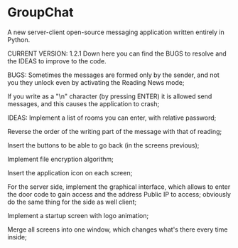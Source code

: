 # GroupChat
A new server-client open-source messaging application written entirely in Python.

CURRENT VERSION: 1.2.1
Down here you can find the BUGS to resolve and the IDEAS to improve to the code.


BUGS:
Sometimes the messages are formed only by the sender, and not you they unlock even by activating the Reading News mode;

If you write as a "\n" character (by pressing ENTER) it is allowed send messages, and this causes the application to crash;

IDEAS:
Implement a list of rooms you can enter, with relative password;

Reverse the order of the writing part of the message with that of reading;

Insert the buttons to be able to go back (in the screens previous);

Implement file encryption algorithm;

Insert the application icon on each screen;

For the server side, implement the graphical interface, which allows to enter the door code to gain access and the address Public IP to access; obviously do the same thing for the side as well client;

Implement a startup screen with logo animation;

Merge all screens into one window, which changes what's there every time inside;